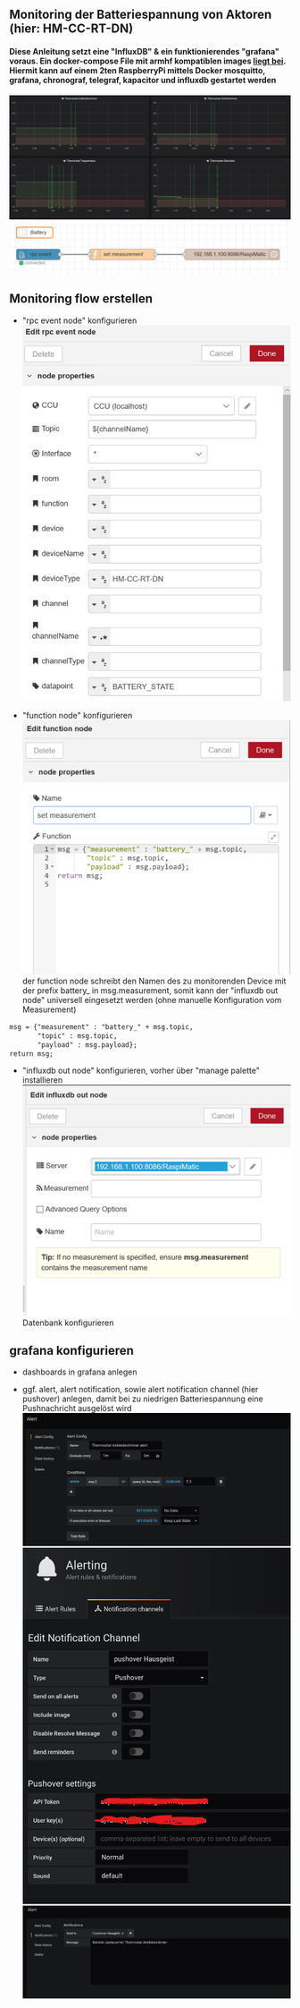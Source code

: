 ## Monitoring der Batteriespannung von Aktoren (hier: HM-CC-RT-DN)
#### Diese Anleitung setzt eine "InfluxDB" & ein funktionierendes "grafana" voraus. Ein docker-compose File mit armhf kompatiblen images [liegt bei](https://github.com/holgerimbery/redmatic_flows/raw/master/battery_monitoring/grafana_stack.yml). Hiermit kann auf einem 2ten RaspberryPi mittels Docker mosquitto, grafana, chronograf, telegraf, kapacitor und influxdb gestartet werden


![grafana](https://github.com/holgerimbery/redmatic_flows/raw/master/battery_monitoring/pictures/graphana_battery_heating.PNG)
![flow](https://github.com/holgerimbery/redmatic_flows/raw/master/battery_monitoring/pictures/flow_battery_heating.PNG)

## Monitoring flow erstellen
* "rpc event node" konfigurieren
![rpc_event_node](https://github.com/holgerimbery/redmatic_flows/raw/master/battery_monitoring/pictures/rpc_event_node_battery_heating.png)

* "function node" konfigurieren
![function_node](https://github.com/holgerimbery/redmatic_flows/raw/master/battery_monitoring/pictures/function_node_battery_heating.png)
der function node schreibt den Namen des zu monitorenden Device mit der prefix battery_ in msg.measurement, somit kann der "influxdb out node" universell eingesetzt werden (ohne manuelle Konfiguration vom Measurement)

```
msg = {"measurement" : "battery_" + msg.topic,
       "topic" : msg.topic,
       "payload" : msg.payload};
return msg;
```

* "influxdb out node" konfigurieren, vorher über "manage palette" installieren
![influxdb_out](https://github.com/holgerimbery/redmatic_flows/raw/master/battery_monitoring/pictures/influxdb_out_node_battery_heating.png)
Datenbank konfigurieren

## grafana konfigurieren
* dashboards in grafana anlegen

* ggf. alert, alert notification, sowie alert notification channel (hier pushover) anlegen, damit bei zu niedrigen Batteriespannung eine Pushnachricht ausgelöst wird
![alert](https://github.com/holgerimbery/redmatic_flows/raw/master/battery_monitoring/pictures/graphana_alert_battery_heating.png)
![alert_notification_channel](https://github.com/holgerimbery/redmatic_flows/raw/master/battery_monitoring/pictures/graphana_notification_channel.png)
![alert_nofification](https://github.com/holgerimbery/redmatic_flows/raw/master/battery_monitoring/pictures/graphana_alert_notification_battery_heating.png)
